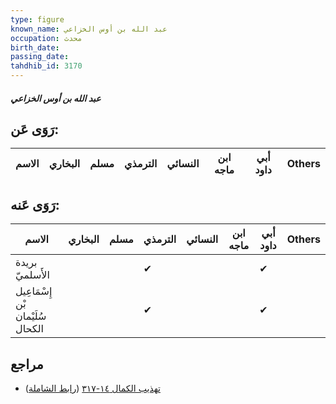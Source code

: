 ```yaml
---
type: figure
known_name: عبد الله بن أوس الخزاعي
occupation: محدث
birth_date:
passing_date:
tahdhib_id: 3170
---
```

##### عبد الله بن أوس الخزاعي

## رَوَى عَن:
| الاسم | البخاري | مسلم | الترمذي | النسائي | ابن ماجه | أبي داود | Others |
| ----- | ------- | ---- | ------- | ------- | -------- | -------- | ------ |
## رَوَى عَنه:
| الاسم                            | البخاري | مسلم | الترمذي | النسائي | ابن ماجه | أبي داود | Others |
| -------------------------------- | ------- | ---- | ------- | ------- | -------- | -------- | ------ |
| بريدة الأَسلميّ                  |         |      | ✔       |         |          | ✔        |        |
| إِسْمَاعِيل بْن سُلَيْمان الكحال |         |      | ✔       |         |          | ✔        |        |
## مراجع
- [تهذيب الكمال ١٤-٣١٧](obsidian://open?vault=Tahdhib-al-Kamal&file=Figures/٣١٧٠-عبد%20الله%20بن%20أوس%20الخزاعي) ([رابط الشاملة](https://shamela.ws/book/3722/7245))